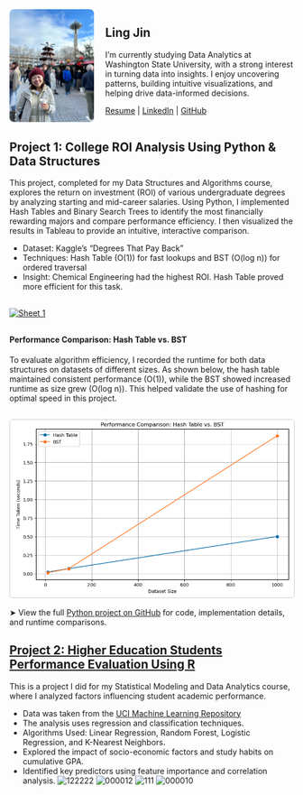 <div style="display: flex; align-items: flex-start; gap: 20px; margin-bottom: 30px;">
  <img src="IMG_2022.png" alt="Ling Jin" style="width: 160px; height: 200px; object-fit: cover; border-radius: 8px;" />
  <div>
    <h2>Ling Jin</h2>
    <p>
      I’m currently studying Data Analytics at Washington State University, with a strong interest in turning data into insights. I enjoy uncovering patterns, building intuitive visualizations, and helping drive data-informed decisions.
    </p>
    <p style="margin-top: 10px;">
      <a href="Resume.pdf" target="_blank">Resume</a> |
      <a href="https://www.linkedin.com/in/lingjin0913/" target="_blank">LinkedIn</a> |
      <a href="https://github.com/lingjin0725" target="_blank">GitHub</a>
    </p>
  </div>
</div>





<h2 id="project1">Project 1: College ROI Analysis Using Python & Data Structures</h2>
<p>
  This project, completed for my Data Structures and Algorithms course, explores the return on investment (ROI) of various undergraduate degrees by analyzing starting and mid-career salaries. Using Python, I implemented Hash Tables and Binary Search Trees to identify the most financially rewarding majors and compare performance efficiency. I then visualized the results in Tableau to provide an intuitive, interactive comparison.
</p>

<ul>
  <li>Dataset: Kaggle’s “Degrees That Pay Back”</li>
  <li>Techniques: Hash Table (O(1)) for fast lookups and BST (O(log n)) for ordered traversal</li>
  <li>Insight: Chemical Engineering had the highest ROI. Hash Table proved more efficient for this task.</li>
</ul>

<!-- Tableau Visualization Embed -->
<div class='tableauPlaceholder' id='viz1743628775909' style='position: relative; margin: 30px 0;'>
  <noscript>
    <a href='#'>
      <img alt='Sheet 1 ' src='https://public.tableau.com/static/images/De/DegreePaybackComparisonStartingvsMid-CareerSalary/Sheet1/1_rss.png' style='border: none' />
    </a>
  </noscript>
  <object class='tableauViz' style='display:none;'>
    <param name='host_url' value='https%3A%2F%2Fpublic.tableau.com%2F' />
    <param name='embed_code_version' value='3' />
    <param name='site_root' value='' />
    <param name='name' value='DegreePaybackComparisonStartingvsMid-CareerSalary/Sheet1' />
    <param name='tabs' value='no' />
    <param name='toolbar' value='yes' />
    <param name='static_image' value='https://public.tableau.com/static/images/De/DegreePaybackComparisonStartingvsMid-CareerSalary/Sheet1/1.png' />
    <param name='animate_transition' value='yes' />
    <param name='display_static_image' value='yes' />
    <param name='display_spinner' value='yes' />
    <param name='display_overlay' value='yes' />
    <param name='display_count' value='yes' />
    <param name='language' value='en-US' />
    <param name='filter' value='publish=yes' />
  </object>
</div>
<script type='text/javascript'>
  var divElement = document.getElementById('viz1743628775909');
  var vizElement = divElement.getElementsByTagName('object')[0];
  vizElement.style.width = '100%';
  vizElement.style.height = (divElement.offsetWidth * 0.75) + 'px';
  var scriptElement = document.createElement('script');
  scriptElement.src = 'https://public.tableau.com/javascripts/api/viz_v1.js';
  vizElement.parentNode.insertBefore(scriptElement, vizElement);
</script>

<!-- Performance Comparison Chart -->
<h4>Performance Comparison: Hash Table vs. BST</h4>
<p>
  To evaluate algorithm efficiency, I recorded the runtime for both data structures on datasets of different sizes. As shown below, the hash table maintained consistent performance (O(1)), while the BST showed increased runtime as size grew (O(log n)). This helped validate the use of hashing for optimal speed in this project.
</p>

<img src="performance_chart.png" 
     alt="Performance Comparison: Hash Table vs. BST" 
     style="max-width: 100%; height: auto; border: 1px solid #ccc; border-radius: 6px; margin-top: 15px;" />

<p>
  ➤ View the full <a href="https://github.com/lingjin0725/Python" target="_blank">Python project on GitHub</a> for code, implementation details, and runtime comparisons.
</p>




## [Project 2: Higher Education Students Performance Evaluation Using R](https://github.com/lingjin0725/R)

This is a project I did for my Statistical Modeling and Data Analytics course, where I analyzed factors influencing student academic performance.  

- Data was taken from the [UCI Machine Learning Repository](https://archive.ics.uci.edu/dataset/856/higher+education+students+performance+evaluation)
- The analysis uses regression and classification techniques. 
- Algorithms Used: Linear Regression, Random Forest, Logistic Regression, and K-Nearest Neighbors.  
- Explored the impact of socio-economic factors and study habits on cumulative GPA.
- Identified key predictors using feature importance and correlation analysis.
![122222](https://github.com/user-attachments/assets/5a9c7d91-5b41-406e-a1f1-11961732b75f)
![000012](https://github.com/user-attachments/assets/abf7c6f3-1d8e-4fd0-bedf-fb4af7a9d071)
![111](https://github.com/user-attachments/assets/87f405a2-73d6-4e67-9679-cc1b84545c2e)
![000010](https://github.com/user-attachments/assets/cd9979e2-624d-432c-a26a-b057f53472db)





